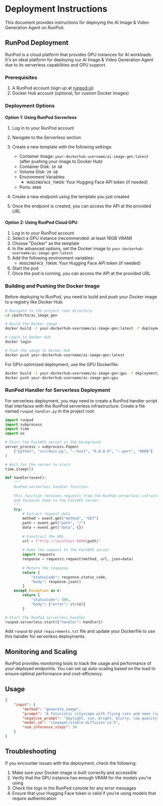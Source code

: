 # Deployment Instructions

This document provides instructions for deploying the AI Image & Video Generation Agent on RunPod.

## RunPod Deployment

RunPod is a cloud platform that provides GPU instances for AI workloads. It's an ideal platform for deploying our AI Image & Video Generation Agent due to its serverless capabilities and GPU support.

### Prerequisites

1. A RunPod account (sign up at [runpod.io](https://www.runpod.io/))
2. Docker Hub account (optional, for custom Docker images)

### Deployment Options

#### Option 1: Using RunPod Serverless

1. Log in to your RunPod account
2. Navigate to the Serverless section
3. Create a new template with the following settings:
   - Container Image: `your-dockerhub-username/ai-image-gen:latest` (after pushing your image to Docker Hub)
   - Container Disk: `10 GB`
   - Volume Disk: `20 GB`
   - Environment Variables:
     - `HUGGINGFACE_TOKEN`: Your Hugging Face API token (if needed)
   - Ports: `8000`

4. Create a new endpoint using the template you just created
5. Once the endpoint is created, you can access the API at the provided URL

#### Option 2: Using RunPod Cloud GPU

1. Log in to your RunPod account
2. Select a GPU instance (recommended: at least 16GB VRAM)
3. Choose "Docker" as the template
4. In the advanced options, set the Docker image to `your-dockerhub-username/ai-image-gen:latest`
5. Add the following environment variables:
   - `HUGGINGFACE_TOKEN`: Your Hugging Face API token (if needed)
6. Start the pod
7. Once the pod is running, you can access the API at the provided URL

### Building and Pushing the Docker Image

Before deploying to RunPod, you need to build and push your Docker image to a registry like Docker Hub:

```bash
# Navigate to the project root directory
cd /path/to/ai_image_gen

# Build the Docker image
docker build -t your-dockerhub-username/ai-image-gen:latest -f deployment/Dockerfile .

# Login to Docker Hub
docker login

# Push the image to Docker Hub
docker push your-dockerhub-username/ai-image-gen:latest
```

For GPU-optimized deployment, use the GPU Dockerfile:

```bash
docker build -t your-dockerhub-username/ai-image-gen:gpu -f deployment/Dockerfile.gpu .
docker push your-dockerhub-username/ai-image-gen:gpu
```

### RunPod Handler for Serverless Deployment

For serverless deployment, you may need to create a RunPod handler script that interfaces with the RunPod serverless infrastructure. Create a file named `runpod_handler.py` in the project root:

```python
import runpod
import subprocess
import time
import os

# Start the FastAPI server in the background
server_process = subprocess.Popen(
    ["python", "src/main.py", "--host", "0.0.0.0", "--port", "8000"]
)

# Wait for the server to start
time.sleep(5)

def handler(event):
    """
    RunPod serverless handler function.
    
    This function receives requests from the RunPod serverless infrastructure
    and forwards them to the FastAPI server.
    """
    try:
        # Extract request data
        method = event.get("method", "GET")
        path = event.get("path", "/")
        data = event.get("data", {})
        
        # Construct the URL
        url = f"http://localhost:8000{path}"
        
        # Make the request to the FastAPI server
        import requests
        response = requests.request(method, url, json=data)
        
        # Return the response
        return {
            "statusCode": response.status_code,
            "body": response.json()
        }
    except Exception as e:
        return {
            "statusCode": 500,
            "body": {"error": str(e)}
        }

# Start the RunPod serverless handler
runpod.serverless.start({"handler": handler})
```

Add `runpod` to your `requirements.txt` file and update your Dockerfile to use this handler for serverless deployments.

## Monitoring and Scaling

RunPod provides monitoring tools to track the usage and performance of your deployed endpoints. You can set up auto-scaling based on the load to ensure optimal performance and cost-efficiency.


## Usage

```json
{
    "input": {
        "method": "generate_image",
        "prompt": "A futuristic cityscape with flying cars and neon lights at night",
        "negative_prompt": "daylight, sun, bright, blurry, low quality",
        "model_id": "runwayml/stable-diffusion-v1-5",
        "num_inference_steps": 30
    }
}
```

## Troubleshooting

If you encounter issues with the deployment, check the following:

1. Make sure your Docker image is built correctly and accessible
2. Verify that the GPU instance has enough VRAM for the models you're using
3. Check the logs in the RunPod console for any error messages
4. Ensure that your Hugging Face token is valid if you're using models that require authentication
